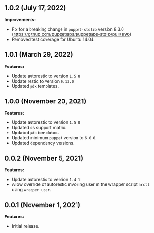 ## 1.0.2 (July 17, 2022)

**Improvements:**

- Fix for a breaking change in `puppet-stdlib` version 8.3.0 (https://github.com/puppetlabs/puppetlabs-stdlib/pull/1196)
- Removed test coverage for Ubuntu 14.04.

## 1.0.1 (March 29, 2022)

**Features:**

- Update autorestic to version `1.5.8`
- Update restic to version `0.13.0`
- Updated `pdk` templates.

## 1.0.0 (November 20, 2021)

**Features:**

  - Update autorestic to version `1.5.0`
  - Updated os support matrix.
  - Updated `pdk` templates.
  - Updated minimum `puppet` version to `6.0.0`.
  - Updated dependency versions.

## 0.0.2 (November 5, 2021)

**Features:**

  - Update autorestic to version `1.4.1`
  - Allow override of autorestic invoking user in the wrapper script `arctl` using `wrapper_user`.

## 0.0.1 (November 1, 2021)

**Features:**

  - Initial release.

